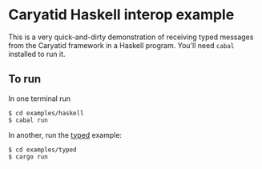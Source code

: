 # Caryatid Haskell interop example

This is a very quick-and-dirty demonstration of receiving typed messages from the Caryatid
framework in a Haskell program.  You'll need `cabal` installed to run it.

## To run

In one terminal run

```shell
$ cd examples/haskell
$ cabal run
```

In another, run the [typed](../typed) example:

```shell
$ cd examples/typed
$ cargo run
```
